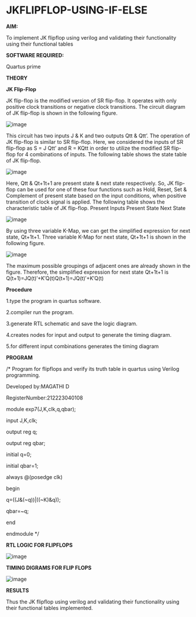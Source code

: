# JKFLIPFLOP-USING-IF-ELSE

**AIM:** 

To implement  JK flipflop using verilog and validating their functionality using their functional tables

**SOFTWARE REQUIRED:**

Quartus prime

**THEORY**

**JK Flip-Flop**

JK flip-flop is the modified version of SR flip-flop. It operates with only positive clock transitions or negative clock transitions. The circuit diagram of JK flip-flop is shown in the following figure.

![image](https://github.com/naavaneetha/JKFLIPFLOP-USING-IF-ELSE/assets/154305477/a649c30b-232b-4558-b188-fd6c09845180)


This circuit has two inputs J & K and two outputs Qtt & Qtt’. The operation of JK flip-flop is similar to SR flip-flop. Here, we considered the inputs of SR flip-flop as S = J Qtt’ and R = KQtt in order to utilize the modified SR flip-flop for 4 combinations of inputs. The following table shows the state table of JK flip-flop.

![image](https://github.com/naavaneetha/JKFLIPFLOP-USING-IF-ELSE/assets/154305477/c4360742-e8a8-4937-b089-c46c0433f9a3)

 
Here, Qtt & Qt+1t+1 are present state & next state respectively. So, JK flip-flop can be used for one of these four functions such as Hold, Reset, Set & Complement of present state based on the input conditions, when positive transition of clock signal is applied. The following table shows the characteristic table of JK flip-flop. Present Inputs Present State Next State
 
![image](https://github.com/naavaneetha/JKFLIPFLOP-USING-IF-ELSE/assets/154305477/6c275261-a6d5-4c37-a3a7-1e88ca11c4cd)

By using three variable K-Map, we can get the simplified expression for next state, Qt+1t+1. Three variable K-Map for next state, Qt+1t+1 is shown in the following figure.
 
![image](https://github.com/naavaneetha/JKFLIPFLOP-USING-IF-ELSE/assets/154305477/5174f41b-0ce0-4329-a372-6d1943ea6673)

The maximum possible groupings of adjacent ones are already shown in the figure. Therefore, the simplified expression for next state Qt+1t+1 is Q(t+1)=JQ(t)′+K′Q(t)Q(t+1)=JQ(t)′+K′Q(t)

**Procedure**

1.type the program in quartus software.

2.compiler run the program. 

3.generate RTL schematic and save the logic diagram.

4.creates nodes for input and output to generate the timing diagram.

5.for different input combinations generates the timing diagram

**PROGRAM**

/* Program for flipflops and verify its truth table in quartus using Verilog programming.

Developed by:MAGATHI D

RegisterNumber:212223040108

module exp7(J,K,clk,q,qbar);

input J,K,clk;

output reg q;

output reg qbar;

initial q=0;

initial qbar=1;

always @(posedge clk)

begin

q=((J&(~q))|((~K)&q));

qbar=~q;

end

endmodule
*/

**RTL LOGIC FOR FLIPFLOPS**

![image](https://github.com/user-attachments/assets/c14ea837-3dd4-4f1e-af4f-277f308316bc)

**TIMING DIGRAMS FOR FLIP FLOPS**

![image](https://github.com/user-attachments/assets/650a034f-a007-45e0-9f6f-1631f062fc8c)

**RESULTS**

Thus the JK flipflop using verilog and validating their functionality using their functional tables implemented.
